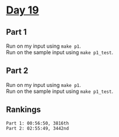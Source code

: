 # [Day 19](https://adventofcode.com/2023/day/19)

## Part 1

Run on my input using `make p1`.  
Run on the sample input using `make p1_test`.

## Part 2

Run on my input using `make p1`.  
Run on the sample input using `make p1_test`.

## Rankings

    Part 1: 00:56:50, 3816th
    Part 2: 02:55:49, 3442nd

